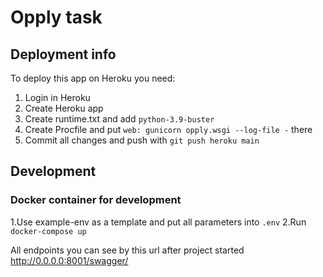 # Opply task
## Deployment info
To deploy this app on Heroku you need:
1. Login in Heroku
2. Create Heroku app
3. Create runtime.txt and add `python-3.9-buster`
4. Create Procfile and put `web: gunicorn opply.wsgi --log-file -` there
5. Commit all changes and push with `git push heroku main`


## Development
### Docker container for development
1.Use example-env as a template and put all parameters into `.env` 
2.Run `docker-compose up`

All endpoints you can see by this url after project started http://0.0.0.0:8001/swagger/
